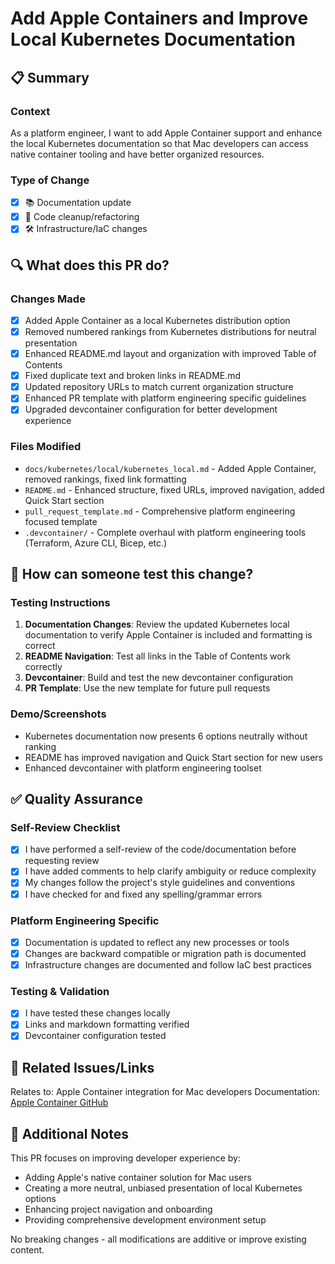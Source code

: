 # Add Apple Containers and Improve Local Kubernetes Documentation

## 📋 Summary

### Context
As a platform engineer, I want to add Apple Container support and enhance the local Kubernetes documentation so that Mac developers can access native container tooling and have better organized resources.

### Type of Change
- [x] 📚 Documentation update
- [x] 🧹 Code cleanup/refactoring
- [x] 🛠️ Infrastructure/IaC changes

## 🔍 What does this PR do?

### Changes Made
- [x] Added Apple Container as a local Kubernetes distribution option
- [x] Removed numbered rankings from Kubernetes distributions for neutral presentation
- [x] Enhanced README.md layout and organization with improved Table of Contents
- [x] Fixed duplicate text and broken links in README.md
- [x] Updated repository URLs to match current organization structure
- [x] Enhanced PR template with platform engineering specific guidelines
- [x] Upgraded devcontainer configuration for better development experience

### Files Modified
- `docs/kubernetes/local/kubernetes_local.md` - Added Apple Container, removed rankings, fixed link formatting
- `README.md` - Enhanced structure, fixed URLs, improved navigation, added Quick Start section
- `pull_request_template.md` - Comprehensive platform engineering focused template
- `.devcontainer/` - Complete overhaul with platform engineering tools (Terraform, Azure CLI, Bicep, etc.)

## 🧪 How can someone test this change?

### Testing Instructions
1. **Documentation Changes**: Review the updated Kubernetes local documentation to verify Apple Container is included and formatting is correct
2. **README Navigation**: Test all links in the Table of Contents work correctly
3. **Devcontainer**: Build and test the new devcontainer configuration
4. **PR Template**: Use the new template for future pull requests

### Demo/Screenshots
- Kubernetes documentation now presents 6 options neutrally without ranking
- README has improved navigation and Quick Start section for new users
- Enhanced devcontainer with platform engineering toolset

## ✅ Quality Assurance

### Self-Review Checklist
- [x] I have performed a self-review of the code/documentation before requesting review
- [x] I have added comments to help clarify ambiguity or reduce complexity
- [x] My changes follow the project's style guidelines and conventions
- [x] I have checked for and fixed any spelling/grammar errors

### Platform Engineering Specific
- [x] Documentation is updated to reflect any new processes or tools
- [x] Changes are backward compatible or migration path is documented
- [x] Infrastructure changes are documented and follow IaC best practices

### Testing & Validation
- [x] I have tested these changes locally
- [x] Links and markdown formatting verified
- [x] Devcontainer configuration tested

## 🔗 Related Issues/Links

Relates to: Apple Container integration for Mac developers
Documentation: [Apple Container GitHub](https://github.com/apple/container)

## 📝 Additional Notes

This PR focuses on improving developer experience by:
- Adding Apple's native container solution for Mac users
- Creating a more neutral, unbiased presentation of local Kubernetes options
- Enhancing project navigation and onboarding
- Providing comprehensive development environment setup

No breaking changes - all modifications are additive or improve existing content.
